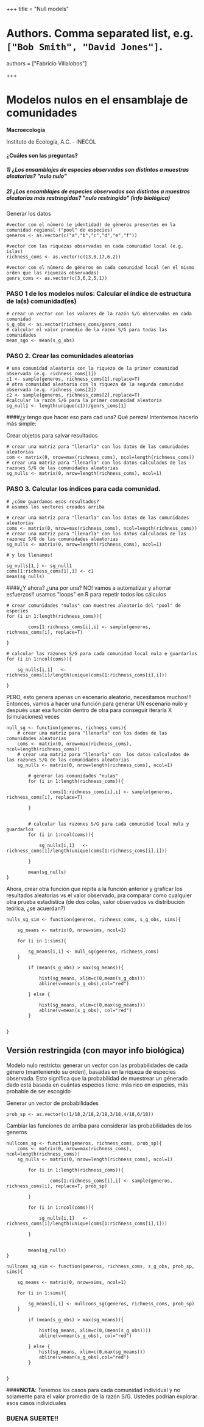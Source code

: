 +++
title = "Null models"

# Authors. Comma separated list, e.g. `["Bob Smith", "David Jones"]`.
authors = ["Fabricio Villalobos"]

  
+++

# Modelos nulos en el ensamblaje de comunidades

**Macroecología**

Instituto de Ecología, A.C. - INECOL


#### ¿Cuáles son las preguntas? 
##### 1) ¿Los ensamblajes de especies observados son distintos a muestras aleatorias? "nulo nulo"
##### 2) ¿Los ensamblajes de especies observados son distintos a muestras aleatorias más restringidas? "nulo restringido" (info biológica)


Generar los datos
```{r eval=FALSE}
#vector con el número (e identidad) de géneros presentes en la comunidad regional ("pool" de especies)
generos <- as.vector(c("a","b","c","d","e","f"))

#vector con las riquezas observadas en cada comunidad local (e.g. islas)
richness_coms <- as.vector(c(13,8,17,6,2))

#vector con el número de géneros en cada comunidad local (en el mismo orden que las riquezas observadas)
genrs_coms <- as.vector(c(3,6,2,5,1))
```

### PASO 1 de los modelos nulos: Calcular el índice de estructura de la(s) comunidad(es)
```{r eval=FALSE}
# crear un vector con los valores de la razón S/G observados en cada comunidad
s_g_obs <- as.vector(richness_coms/genrs_coms)
# calcular el valor promedio de la razón S/G para todas las comunidades
mean_sgo <- mean(s_g_obs)
```

### PASO 2. Crear las comunidades aleatorias
```{r eval=FALSE}
# una comunidad aleatoria con la riqueza de la primer comunidad observada (e.g. richness_coms[1])
c1 <- sample(generos, richness_coms[1],replace=T)
# otra comunidad aleatoria con la riqueza de la segunda comunidad observada (e.g. richness_coms[2])
c2 <- sample(generos, richness_coms[2],replace=T)
#calcular la razón S/G para la primer comunidad aleatoria
sg_null1 <- length(unique(c1))/genrs_coms[1]
```

####¿y tengo que hacer eso para cad una? Qué pereza! Intentemos hacerlo más simple:

Crear objetos para salvar resultados
```{r eval=FALSE}
# crear una matriz para "llenarla" con los datos de las comunidades aleatorias
com <- matrix(0, nrow=max(richness_coms), ncol=length(richness_coms))
# crear una matriz para "llenarla" con los datos calculados de las razones S/G de las comunidades aleatorias
sg_nulls <- matrix(0, nrow=length(richness_coms), ncol=1)
```

### PASO 3. Calcular los índices para cada comunidad. 
```{r eval=FALSE}
# ¿cómo guardamos esos resultados?
# usamos los vectores creados arriba

# crear una matriz para "llenarla" con los datos de las comunidades aleatorias
coms <- matrix(0, nrow=max(richness_coms), ncol=length(richness_coms))
# crear una matriz para "llenarla" con los datos calculados de las razonez S/G de las comunidades aleatorias
sg_nulls <- matrix(0, nrow=length(richness_coms), ncol=1)

# y los llenamos!

sg_nulls[1,] <- sg_null1
coms[1:richness_coms[1],1] <- c1
mean(sg_nulls)
```

####¿Y ahora? ¿una por una? NO! vamos a automatizar y ahorrar esfuerzos!!
usamos "loops" en R para repetir todos los cálculos

```{r eval=FALSE}
# crear comunidades "nulas" con muestreo aleatorio del "pool" de especies
for (i in 1:length(richness_coms)){
	
		coms[1:richness_coms[i],i] <- sample(generos, richness_coms[i], replace=T)
	
}

# calcular las razones S/G para cada comunidad local nula e guardarlos
for (i in 1:ncol(coms)){
	
	sg_nulls[i,1]	<- richness_coms[i]/length(unique(coms[1:richness_coms[i],i]))	
	
}
```

PERO, esto genera apenas un escenario aleatorio, necesitamos muchos!!!
Entonces, vamos a hacer una función para generar UN escenario nulo y después usar esa función dentro de otra para conseguir iterarla X (simulaciones) veces 

```{r eval=FALSE}
null_sg <- function(generos, richness_coms){
	# crear una matriz para "llenarla" con los dados de las comunidades aleatorias
	coms <- matrix(0, nrow=max(richness_coms), ncol=length(richness_coms))
	# crear una matriz para "llenarla" con  los datos calculados de las razones S/G de las comunidades aleatorias
	sg_nulls <- matrix(0, nrow=length(richness_coms), ncol=1)
	
		# generar las comunidades "nulas" 
		for (i in 1:length(richness_coms)){
			
				coms[1:richness_coms[i],i] <- sample(generos, richness_coms[i], replace=T)
			
		}
	
	
		# calcular las razones S/G para cada comunidad local nula y guardarlos
		for (i in 1:ncol(coms)){
			
			sg_nulls[i,1]	<- richness_coms[i]/length(unique(coms[1:richness_coms[i],i]))	
			
		}
	
		mean(sg_nulls)
}
```

Ahora, crear otra función que repita a la función anterior y graficar los resultados aleatorias vs el valor observado, pra comparar como cualquier otra prueba estadística (de dos colas, valor observados vs distribución teórica, ¿se acuerdan?)

```{r eval=FALSE}
nulls_sg_sim <- function(generos, richness_coms, s_g_obs, sims){

	sg_means <- matrix(0, nrow=sims, ncol=1)
	
	for (i in 1:sims){
		
		sg_means[i,1] <- null_sg(generos, richness_coms)
	}
	
		if (mean(s_g_obs) > max(sg_means)){
			
			hist(sg_means, xlim=c(0,mean(s_g_obs)))
			abline(v=mean(s_g_obs),col="red")
			
		} else {
			
			hist(sg_means, xlim=c(0,max(sg_means)))
			abline(v=mean(s_g_obs), col="red")
		}
	
	
}
```

## Versión restringida (con mayor info biológica)
Modelo nulo restricto: generar un vector con las probabilidades de cada género (manteniendo su orden), basadas en la riqueza de especies observada. 
Esto significa que la probabilidad de muestrear un génerado dado está basada en cuántas especies tiene: más rico en especies, más probable de ser escogido

Generar un vector de probabilidades
```{r eval=FALSE}
prob_sp <- as.vector(c(1/18,2/18,2/18,3/18,4/18,6/18))
```

Cambiar las funciones de arriba para considerar las probabilidades de los generos

```{r eval=FALSE}
nullcons_sg <- function(generos, richness_coms, prob_sp){
	coms <- matrix(0, nrow=max(richness_coms), ncol=length(richness_coms))
	sg_nulls <- matrix(0, nrow=length(richness_coms), ncol=1)
	
		for (i in 1:length(richness_coms)){
			
				coms[1:richness_coms[i],i] <- sample(generos, richness_coms[i], replace=T, prob_sp)
			
		}
		
		for (i in 1:ncol(coms)){
			
			sg_nulls[i,1]	<- richness_coms[i]/length(unique(coms[1:richness_coms[i],i]))	
			
		}
	
		
		mean(sg_nulls)
} 
```

```{r eval=FALSE}
nullcons_sg_sim <- function(generos, richness_coms, s_g_obs, prob_sp, sims){
	
	sg_means <- matrix(0, nrow=sims, ncol=1)
	
	for (i in 1:sims){
		
		sg_means[i,1] <- nullcons_sg(generos, richness_coms, prob_sp)
	}
	
		if (mean(s_g_obs) > max(sg_means)){
			
			hist(sg_means, xlim=c(0,(mean(s_g_obs))))
			abline(v=mean(s_g_obs), col="red")
			
		} else {
			hist(sg_means, xlim=c(0,max(sg_means)))
			abline(v=mean(s_g_obs),col="red")
		}
	
	
}
```
####**NOTA**: Tenemos los casos para cada comunidad individual y no solamente para el valor promedio de la razón S/G. Ustedes podrían explorar esos casos individuales
### BUENA SUERTE!!

